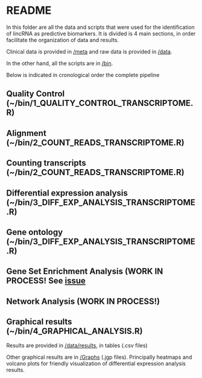 # README

In this folder are all the data and scripts that were used for the identification of lincRNA as predictive biomarkers. It is divided is 4 main sections, in order facilitate the organization of data and results.

Clinical data is provided in [/meta](https://github.com/LauraMCE/lncRNA_BC/tree/master/Transcriptome/meta) and raw data is provided in [/data](https://github.com/LauraMCE/lncRNA_BC/tree/master/Transcriptome/data).

In the other hand, all the scripts are in [/bin](https://github.com/LauraMCE/lncRNA_BC/tree/master/Transcriptome/bin).

Below is indicated in cronological order the complete pipeline

## Quality Control (~/bin/1_QUALITY_CONTROL_TRANSCRIPTOME.R)

## Alignment (~/bin/2_COUNT_READS_TRANSCRIPTOME.R)

## Counting transcripts (~/bin/2_COUNT_READS_TRANSCRIPTOME.R)

## Differential expression analysis (~/bin/3_DIFF_EXP_ANALYSIS_TRANSCRIPTOME.R)

## Gene ontology (~/bin/3_DIFF_EXP_ANALYSIS_TRANSCRIPTOME.R)

## Gene Set Enrichment Analysis (WORK IN PROCESS! See [issue](https://github.com/LauraMCE/lncRNA_BC/issues/15)

## Network Analysis (WORK IN PROCESS!)

## Graphical results (~/bin/4_GRAPHICAL_ANALYSIS.R)

Results are provided in [/data/results](https://github.com/LauraMCE/lncRNA_BC/tree/master/Transcriptome/data/results), in tables (.csv files)

Other graphical results are in [/Graphs](https://github.com/LauraMCE/lncRNA_BC/tree/master/Transcriptome/Graphs) (.jgp files). Principally heatmaps and volcano plots for friendly visualization of differential expression analysis results.
